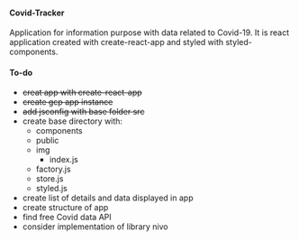 #### Covid-Tracker
Application for information purpose with data related to Covid-19. It is react application created with create-react-app and styled with styled-components.

#### To-do
* <s>creat app with create-react-app</s>
* <s>create gcp app instance</s>
* <s>add jsconfig with base folder src</s>
* create base directory with:
  * components
  * public
  * img
    * index.js
  * factory.js
  * store.js
  * styled.js
* create list of details and data displayed in app
* create structure of app
* find free Covid data API
* consider implementation of library nivo
